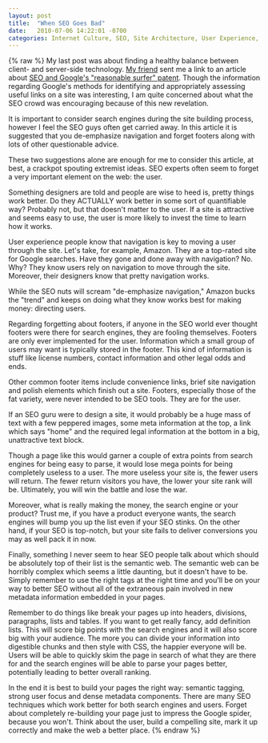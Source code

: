 ```yaml
---
layout: post
title:  "When SEO Goes Bad"
date:   2010-07-06 14:22:01 -0700
categories: Internet Culture, SEO, Site Architecture, User Experience, World Wide Weird
---
```

{% raw %}
My last post was about finding a healthy balance between client- and server-side technology.  <a href="http://www.designbycandlelight.com/" target="_blank">My friend</a> sent me a link to an article about <a href="http://searchengineland.com/seo-implications-of-googles-reasonable-surfer-patent-44222" target="_blank">SEO and Google's "reasonable surfer" patent</a>.  Though the information regarding Google's methods for identifying and appropriately assessing useful links on a site was interesting, I am quite concerned about what the SEO crowd was encouraging because of this new revelation.

It is important to consider search engines during the site building process, however I feel the SEO guys often get carried away.  In this article it is suggested that you de-emphasize navigation and forget footers along with lots of other questionable advice.

These two suggestions alone are enough for me to consider this article, at best, a crackpot spouting extremist ideas.  SEO experts often seem to forget a very important element on the web: the user.<!--more-->

Something designers are told and people are wise to heed is, pretty things work better.  Do they ACTUALLY work better in some sort of quantifiable way? Probably not, but that doesn't matter to the user.  If a site is attractive and seems easy to use, the user is more likely to invest the time to learn how it works.

User experience people know that navigation is key to moving a user through the site.  Let's take, for example, Amazon.  They are a top-rated site for Google searches.  Have they gone and done away with navigation? No. Why? They know users rely on navigation to move through the site.  Moreover, their designers know that pretty navigation works.

While the SEO nuts will scream "de-emphasize navigation," Amazon bucks the "trend" and keeps on doing what they know works best for making money: directing users.

Regarding forgetting about footers, if anyone in the SEO world ever thought footers were there for search engines, they are fooling themselves.  Footers are only ever implemented for the user.  Information which a small group of users may want is typically stored in the footer.  This kind of information is stuff like license numbers, contact information and other legal odds and ends.

Other common footer items include convenience links, brief site navigation and polish elements which finish out a site.  Footers, especially those of the fat variety, were never intended to be SEO tools.  They are for the user.

If an SEO guru were to design a site, it would probably be a huge mass of text with a few peppered images, some meta information at the top, a link which says "home" and the required legal information at the bottom in a big, unattractive text block.

Though a page like this would garner a couple of extra points from search engines for being easy to parse, it would lose mega points for being completely useless to a user.  The more useless your site is, the fewer users will return. The fewer return visitors you have, the lower your site rank will be.  Ultimately, you will win the battle and lose the war.

Moreover, what is really making the money, the search engine or your product?  Trust me, if you have a product everyone wants, the search engines will bump you up the list even if your SEO stinks.  On the other hand, if your SEO is top-notch, but your site fails to deliver conversions you may as well pack it in now.

Finally, something I never seem to hear SEO people talk about which should be absolutely top of their list is the semantic web.  The semantic web can be horribly complex which seems a little daunting, but it doesn't have to be.  Simply remember to use the right tags at the right time and you'll be on your way to better SEO without all of the extraneous pain involved in new metadata information embedded in your pages.

Remember to do things like break your pages up into headers, divisions, paragraphs, lists and tables.  If you want to get really fancy, add definition lists.  This will score big points with the search engines and it will also score big with your audience.  The more you can divide your information into digestible chunks and then style with CSS, the happier everyone will be.  Users will be able to quickly skim the page in search of what they are there for and the search engines will be able to parse your pages better, potentially leading to better overall ranking.

In the end it is best to build your pages the right way: semantic tagging, strong user focus and dense metadata components.  There are many SEO techniques which work better for both search engines and users.  Forget about completely re-building your page just to impress the Google spider, because you won't.  Think about the user, build a compelling site, mark it up correctly and make the web a better place.
{% endraw %}
    